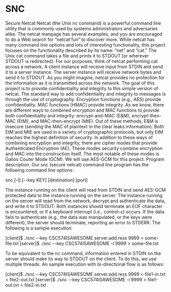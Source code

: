 # SNC
Secure Netcat
Netcat (the Unix nc command) is a powerful command line utility that is commonly used by systems administrators and adversaries alike. The netcat manpage has several examples, and you are encouraged to do a Web search for “netcat fun” to discover more.
While netcat has many command line options and lots of interesting functionality, this project focuses on the functionality described by its name: “net” and “cat.” The Unix cat command takes a file and prints it to STDOUT (or wherever STDOUT is redirected). For our purposes, think of netcat performing cat across a network. A client instance will receive input from STDIN and send it to a server instance. The server instance will receive network bytes and send it to STDOUT. As you might imagine, netcat provides no protection for the information as it is transmitted across the network.
The goal of this project is to provide confidentiality and integrity to this simple version of netcat. The standard way to add confidentiality and integrity to messages is through the use of cryptography. Encryption functions (e.g., AES) provide confidentiality. MAC functions (HMAC) provide integrity. As we know, there are different ways to combined encryption and MAC functions to provide both confidentiality and integrity: encrypt-and-MAC (E&M), encrypt-then-MAC (EtM), and MAC-then-encrypt (MtE). Out of these methods, E&M is insecure (sending the MAC of plaintext in the clear leaks information). Both EtM and MtE are used in a variety of cryptographic protocols, but only EtM reaches the highest definition of security. In addition to these ways of combining encryption and integrity, there are cipher modes that provide Authenticated Encryption (AE). These modes security combine encryption and MAC into the construction itself. The most notable of these modes is Galios Couter Mode (GCM). We will use AES-GCM for this project.
Program description. Our snc (secure netcat) command line program has the following command line options:

snc [-l] [--key KEY] [destination] [port]

The instance running on the client will read from STDIN and send AES-GCM protected data to the instance running on the server. The instance running on the server will read from the network, decrypt and authenticate the data, and write it to STDOUT. Both instances should terminate an EOF character is encountered, or if a keyboard interrupt (i.e., control-c) occurs. If the data fails to authenticate (e.g., the data was manipulated, or the keys were different), the server should terminate, reporting an error to STDERR.
The following is a sample execution:

[client]$ ./snc --key CSC574ISAWESOME server.add.ress 9999 < some-file.txt [server]$ ./snc --key CSC574ISAWESOME -l 9999 > some-file.txt

To be equivalent to the nc command, information entered in STDIN on the server should make its way to STDOUT on the client. To do this, we use multiple threads.
An sample execution with bi-directional flow is as follows:

[client]$ ./snc --key CSC574ISAWESOME server.add.ress 9999 < file1-in.txt > file2-out.txt [server]$ ./snc --key CSC574ISAWESOME -l 9999 > file1-out.txt < file2-in.txt



